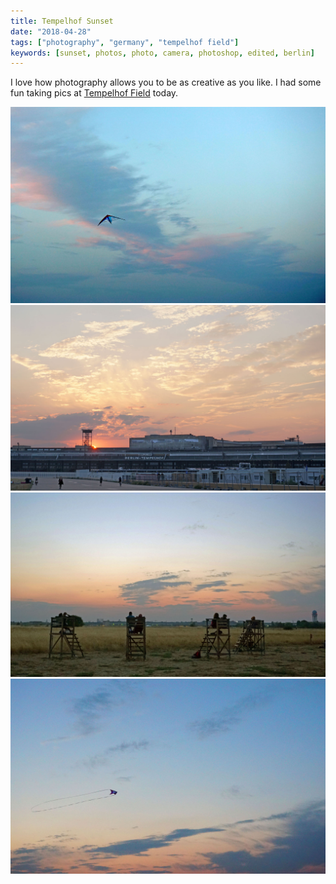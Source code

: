 ```yaml
---
title: Tempelhof Sunset
date: "2018-04-28"
tags: ["photography", "germany", "tempelhof field"]
keywords: [sunset, photos, photo, camera, photoshop, edited, berlin]
---
```


I love how photography allows you to be as creative as you like. I had some fun taking pics at [Tempelhof Field](https://en.wikipedia.org/wiki/Berlin_Tempelhof_Airport) today.

![Tempelhof field kite flying](img/field2.jpg)
![Tempelhof field airport and sunset](img/field3.jpg)
![Tempelhof field high chairs](img/field4.jpg)
![Tempelhof field kite flying](img/field5.jpg)